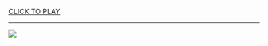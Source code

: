 
<a href="https://premium76.site?title=scuba_bear_cool_math_games&ref=12M">CLICK TO PLAY</a></h3>
<hr>

<a href="https://premium76.site?title=scuba_bear_cool_math_games&ref=12M"><img src="https://clearcache.store/games.png"></a>


